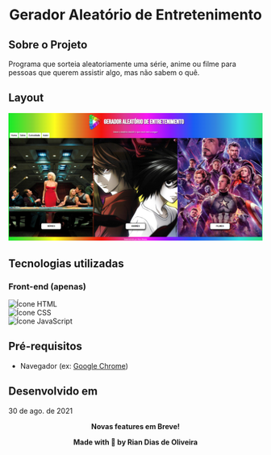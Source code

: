 <h1 align="center">Gerador Aleatório de Entretenimento</h1>

## Sobre o Projeto

Programa que sorteia aleatoriamente uma série, anime ou filme para pessoas que querem assistir algo, mas não sabem o quê.

## Layout

![Imagem demonstrativa do projeto](demo/layout.png)

## Tecnologias utilizadas

### Front-end (apenas)

<img src="https://camo.githubusercontent.com/c8d13e1c596a6726b1da8475a9299fac133f95ef009083b48be01f975a44987e/68747470733a2f2f696d672e736869656c64732e696f2f62616467652f2d48544d4c2d3035313232413f7374796c653d666c6174266c6f676f3d48544d4c35" alt="Ícone HTML" height="25"></img>
<br>
<img src="https://img.shields.io/badge/-CSS-05122A?style=flat&logo=CSS3&logoColor=1572B6" alt="Ícone CSS" height="25"></img>
<br>
<img src="https://img.shields.io/badge/-JavaScript-05122A?style=flat&logo=javascript" alt="Ícone JavaScript" height="25"></img>

## Pré-requisitos

* Navegador (ex: [Google Chrome](https://www.google.com/intl/pt-BR/chrome/))

## Desenvolvido em

30 de ago. de 2021

<p align="center"><strong>Novas features em Breve!<strong></p>

<p align="center">Made with 💙 by Rian Dias de Oliveira</p>
